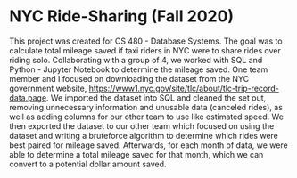 # NYC Ride-Sharing (Fall 2020)
This project was created for CS 480 - Database Systems. The goal was to calculate total mileage saved if taxi riders in NYC were to share rides over riding solo. 
Collaborating with a group of 4, we worked with SQL and Python - Jupyter Notebook to determine the mileage saved.
One team member and I focused on downloading the dataset from the NYC government website, https://www1.nyc.gov/site/tlc/about/tlc-trip-record-data.page.
We imported the dataset into SQL and cleaned the set out, removing unnecessary information and unusable data (canceled rides), as well as adding columns for our other team to use like estimated speed.
We then exported the dataset to our other team which focused on using the dataset and writing a bruteforce algorithm to determine which rides were best paired for mileage saved.
Afterwards, for each month of data, we were able to determine a total mileage saved for that month, which we can convert to a potential dollar amount saved.





